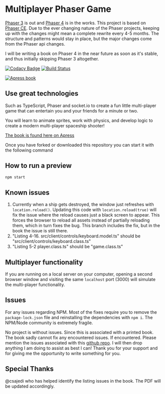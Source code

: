 # Multiplayer Phaser Game

[Phaser 3](https://github.com/photonstorm/phaser) is out and [Phaser 4](https://github.com/phaserjs/phaser4) is in the works. This project is based on [Phaser CE](https://github.com/photonstorm/phaser-ce). Due to the ever changing nature of the Phaser projects, keeping up with the changes might mean a complete rewrite every 4-5 months. The structure and patterns would stay in place, but the major changes come from the Phaser api changes.

I will be writing a book on Phaser 4 in the near future as soon as it's stable, and thus initially skipping Phaser 3 altogether.

[![Codacy Badge](https://api.codacy.com/project/badge/Grade/b1f5cc255c5f40b4a1dcc6f0431447a5)](https://www.codacy.com/app/o.lodriguez/Multiplayer-Phaser-game?utm_source=github.com&utm_medium=referral&utm_content=code0wl/Multiplayer-Phaser-game&utm_campaign=badger)
[![Build Status](https://travis-ci.org/code0wl/Multiplayer-Phaser-game.svg?branch=develop)](https://travis-ci.org/code0wl/Multiplayer-Phaser-game)

[![Apress book](https://images-na.ssl-images-amazon.com/images/I/41rqssFcz6L._SX327_BO1,204,203,200_.jpg)](https://www.apress.com/gp/book/9781484242483)

## Use great technologies

Such as TypeScript, Phaser and socket.io to create a fun little multi-player
game that can entertain you and your friends for a minute or two.

You will learn to animate sprites, work with physics, and develop logic to
create a modern multi-player spaceship shooter!

[The book is found here on Apress](https://www.apress.com/gp/book/9781484242483)

Once you have forked or downloaded this repository you can start it with the following command

## How to run a preview

```bash
npm start
```

## Known issues

1. Currently when a ship gets destroyed, the window just refreshes with `location.reload()`. Updating this code with `location.reload(true)` will fix the issue where the reload causes just a black screen to appear. This forces the browser to reload all assets instead of partially reloading them, which in turn fixes the bug. This branch includes the fix, but in the book the issue is still there.
2. "Listing 4-16. src/client/controls/keyboard.model.ts" should be "src/client/controls/keyboard.class.ts"
3. "Listing 5-2 player.class.ts" should be "game.class.ts"

## Multiplayer functionality

If you are running on a local server on your computer, opening a second browser window and visiting the same `localhost` port (3000) will simulate the multi-player functionality.

## Issues

For any issues regarding NPM. Most of the fixes require you to remove the `package-lock.json` file and reinstalling the dependencies with `npm i`. The NPM/Node community is extremely fragile.

No project is without issues. Since this is associated with a printed book. The book sadly cannot fix any encountered issues. If encountered. Please mention the issues associated with this [github repo](https://github.com/code0wl/Multiplayer-Phaser-game/issues). I will then drop anything I am doing to assist as best I can! Thank you for your support and for giving me the opportunity to write something for you.

## Special Thanks

@csajedi who has helped identify the listing issues in the book. The PDF will be updated accordingly.
